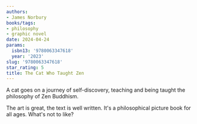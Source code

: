 ```yaml
---
authors:
- James Norbury
books/tags:
- philosophy
- graphic novel
date: 2024-04-24
params:
  isbn13: '9780063347618'
  year: '2023'
slug: '9780063347618'
star_rating: 5
title: The Cat Who Taught Zen
---
```


A cat goes on a journey of self-discovery, teaching and being taught the philosophy of Zen Buddhism.

The art is great, the text is well written. It's a philosophical picture book for all ages. What's not to like?

<!--more-->